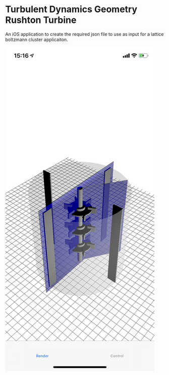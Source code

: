 # Turbulent Dynamics Geometry Rushton Turbine

An iOS application to create the required json file to use as input for a lattice boltzmann cluster applicaiton.

![iOS Rushton Turbine](docs/Screenshot.png)




